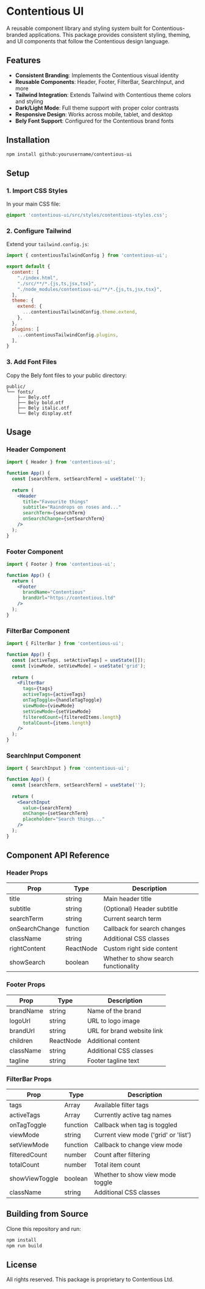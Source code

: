 # Contentious UI

A reusable component library and styling system built for Contentious-branded applications. This package provides consistent styling, theming, and UI components that follow the Contentious design language.

## Features

- **Consistent Branding**: Implements the Contentious visual identity
- **Reusable Components**: Header, Footer, FilterBar, SearchInput, and more
- **Tailwind Integration**: Extends Tailwind with Contentious theme colors and styling
- **Dark/Light Mode**: Full theme support with proper color contrasts
- **Responsive Design**: Works across mobile, tablet, and desktop
- **Bely Font Support**: Configured for the Contentious brand fonts

## Installation

```bash
npm install github:yourusername/contentious-ui
```

## Setup

### 1. Import CSS Styles

In your main CSS file:

```css
@import 'contentious-ui/src/styles/contentious-styles.css';
```

### 2. Configure Tailwind

Extend your `tailwind.config.js`:

```js
import { contentiousTailwindConfig } from 'contentious-ui';

export default {
  content: [
    "./index.html",
    "./src/**/*.{js,ts,jsx,tsx}",
    "./node_modules/contentious-ui/**/*.{js,ts,jsx,tsx}",
  ],
  theme: {
    extend: {
      ...contentiousTailwindConfig.theme.extend,
    },
  },
  plugins: [
    ...contentiousTailwindConfig.plugins,
  ],
}
```

### 3. Add Font Files

Copy the Bely font files to your public directory:

```
public/
└── fonts/
    ├── Bely.otf
    ├── Bely bold.otf
    ├── Bely italic.otf
    └── Bely display.otf
```

## Usage

### Header Component

```jsx
import { Header } from 'contentious-ui';

function App() {
  const [searchTerm, setSearchTerm] = useState('');
  
  return (
    <Header 
      title="Favourite things" 
      subtitle="Raindrops on roses and..." 
      searchTerm={searchTerm}
      onSearchChange={setSearchTerm}
    />
  );
}
```

### Footer Component

```jsx
import { Footer } from 'contentious-ui';

function App() {
  return (
    <Footer 
      brandName="Contentious" 
      brandUrl="https://contentious.ltd"
    />
  );
}
```

### FilterBar Component

```jsx
import { FilterBar } from 'contentious-ui';

function App() {
  const [activeTags, setActiveTags] = useState([]);
  const [viewMode, setViewMode] = useState('grid');
  
  return (
    <FilterBar 
      tags={tags}
      activeTags={activeTags}
      onTagToggle={handleTagToggle}
      viewMode={viewMode}
      setViewMode={setViewMode}
      filteredCount={filteredItems.length}
      totalCount={items.length}
    />
  );
}
```

### SearchInput Component

```jsx
import { SearchInput } from 'contentious-ui';

function App() {
  const [searchTerm, setSearchTerm] = useState('');
  
  return (
    <SearchInput 
      value={searchTerm} 
      onChange={setSearchTerm} 
      placeholder="Search things..."
    />
  );
}
```

## Component API Reference

### Header Props

| Prop | Type | Description |
|------|------|-------------|
| title | string | Main header title |
| subtitle | string | (Optional) Header subtitle |
| searchTerm | string | Current search term |
| onSearchChange | function | Callback for search changes |
| className | string | Additional CSS classes |
| rightContent | ReactNode | Custom right side content |
| showSearch | boolean | Whether to show search functionality |

### Footer Props

| Prop | Type | Description |
|------|------|-------------|
| brandName | string | Name of the brand |
| logoUrl | string | URL to logo image |
| brandUrl | string | URL for brand website link |
| children | ReactNode | Additional content |
| className | string | Additional CSS classes |
| tagline | string | Footer tagline text |

### FilterBar Props

| Prop | Type | Description |
|------|------|-------------|
| tags | Array | Available filter tags |
| activeTags | Array | Currently active tag names |
| onTagToggle | function | Callback when tag is toggled |
| viewMode | string | Current view mode ('grid' or 'list') |
| setViewMode | function | Callback to change view mode |
| filteredCount | number | Count after filtering |
| totalCount | number | Total item count |
| showViewToggle | boolean | Whether to show view mode toggle |
| className | string | Additional CSS classes |

## Building from Source

Clone this repository and run:

```bash
npm install
npm run build
```

## License

All rights reserved. This package is proprietary to Contentious Ltd.